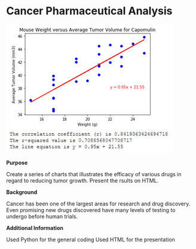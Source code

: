 # Cancer Pharmaceutical Analysis

![alt text](Capture.PNG)

**Purpose**

Create a series of charts that illustrates the efficacy of various drugs in regard to reducing tumor growth. Present the rsults on HTML.

**Background**

Cancer has been one of the largest areas for research and drug discovery. Even promising new drugs discovered have many levels of testing to undergo before human trials.

**Additional Information**

Used Python for the general coding
Used HTML for the presentation
